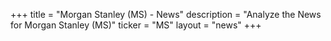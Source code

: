+++
title = "Morgan Stanley (MS) - News"
description = "Analyze the News for Morgan Stanley (MS)"
ticker = "MS"
layout = "news"
+++

